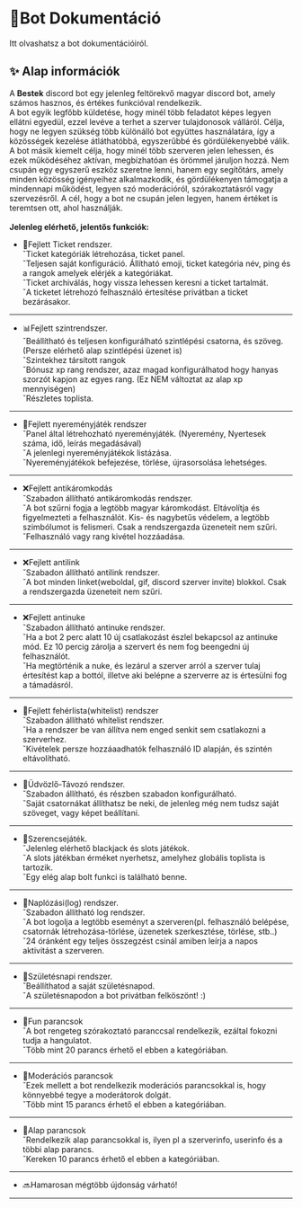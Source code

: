 # 📘Bot Dokumentáció <br>
Itt olvashatsz a bot dokumentációiról.
 ## ✨ Alap információk 

A **Bestek** discord bot egy jelenleg feltörekvő magyar discord bot, amely számos hasznos, és értékes funkcióval rendelkezik.<br>
A bot egyik legfőbb küldetése, hogy minél több feladatot képes legyen ellátni egyedül, ezzel levéve a terhet a szerver tulajdonosok válláról. Célja, hogy ne legyen szükség több különálló bot együttes használatára, így a közösségek kezelése átláthatóbbá, egyszerűbbé és gördülékenyebbé válik.<br>
A bot másik kiemelt célja, hogy minél több szerveren jelen lehessen, és ezek működéséhez aktívan, megbízhatóan és örömmel járuljon hozzá. Nem csupán egy egyszerű eszköz szeretne lenni, hanem egy segítőtárs, amely minden közösség igényeihez alkalmazkodik, és gördülékenyen támogatja a mindennapi működést, legyen szó moderációról, szórakoztatásról vagy szervezésről. A cél, hogy a bot ne csupán jelen legyen, hanem értéket is teremtsen ott, ahol használják.<br><br>
**Jelenleg elérhető, jelentős funkciók:**
  - 🎫Fejlett Ticket rendszer. <br>
    ˇTicket kategóriák létrehozása, ticket panel. <br>
    ˇTeljesen saját konfiguráció. Állítható emoji, ticket kategória név, ping és a rangok amelyek elérjék a kategóriákat.<br>
    ˇTicket archiválás, hogy vissza lehessen keresni a ticket tartalmát. <br>
    ˇA ticketet létrehozó felhasználó értesítése privátban a ticket bezárásakor. <br>
  --------------------------------------------------------------------------------

  - 📊Fejlett szintrendszer.<br>
    ˇBeállítható és teljesen konfigurálható szintlépési csatorna, és szöveg. (Persze elérhető alap szintlépési üzenet is)<br>
    ˇSzintekhez társított rangok<br>
    ˇBónusz xp rang rendszer, azaz magad konfigurálhatod hogy hanyas szorzót kapjon az egyes rang. (Ez NEM változtat az alap xp mennyiségen)<br>
    ˇRészletes toplista.<br>
  --------------------------------------------------------------------------------

  - 🎉Fejlett nyereményjáték rendszer<br>
    ˇPanel által létrehozható nyereményjáték. (Nyeremény, Nyertesek száma, idő,  leírás megadásával)<br>
    ˇA jelenlegi nyereményjátékok listázása.<br>
    ˇNyereményjátékok befejezése, törlése, újrasorsolása lehetséges.<br>
  --------------------------------------------------------------------------------

  - ❌Fejlett antikáromkodás<br>
    ˇSzabadon állítható antikáromkodás rendszer.<br>
    ˇA bot szűrni fogja a legtöbb magyar káromkodást. Eltávolítja és figyelmezteti a felhasználót. Kis- és nagybetűs védelem, a legtöbb szimbólumot is felismeri. Csak a rendszergazda üzeneteit nem szűri.<br>
    ˇFelhasználó vagy rang kivétel hozzáadása.<br>
  --------------------------------------------------------------------------------

  - ❌Fejlett antilink<br>
    ˇSzabadon állítható antilink rendszer.<br>
    ˇA bot minden linket(weboldal, gif, discord szerver invite) blokkol. Csak a rendszergazda üzeneteit nem szűri.<br>
  --------------------------------------------------------------------------------

  - ❌Fejlett antinuke<br>
    ˇSzabadon állítható antinuke rendszer.<br>
    ˇHa a bot 2 perc alatt 10 új csatlakozást észlel bekapcsol az antinuke mód. Ez 10 percig zárolja a szervert és nem fog beengedni új felhasználót.<br>
    ˇHa megtörténik a nuke, és lezárul a szerver arról a szerver tulaj értesítést kap a bottól, illetve aki belépne a szerverre az is értesülni fog a támadásról.<br>
  --------------------------------------------------------------------------------

  - 📑Fejlett fehérlista(whitelist) rendszer<br>
    ˇSzabadon állítható whitelist rendszer.<br>
    ˇHa a rendszer be van állítva nem enged senkit sem csatlakozni a szerverhez.<br>
    ˇKivételek persze hozzáaadhatók felhasználó ID alapján, és szintén eltávolítható.<br>
  --------------------------------------------------------------------------------

  - 👋Üdvözlő-Távozó rendszer.<br>
    ˇSzabadon állítható, és részben szabadon konfigurálható.<br>
    ˇSaját csatornákat állíthatsz be neki, de jelenleg még nem tudsz saját szöveget, vagy képet beállítani.<br>
  --------------------------------------------------------------------------------

  - 🎲Szerencsejáték.<br>
    ˇJelenleg elérhető blackjack és slots játékok.<br>
    ˇA slots játékban érméket nyerhetsz, amelyhez globális toplista is tartozik.<br>
    ˇEgy elég alap bolt funkci is található benne.<br>
  --------------------------------------------------------------------------------

  - 🧧Naplózási(log) rendszer.<br>
    ˇSzabadon állítható log rendszer.<br>
    ˇA bot logolja a legtöbb eseményt a szerveren(pl. felhasználó belépése, csatornák létrehozása-törlése, üzenetek szerkesztése, törlése, stb..)<br>
    ˇ24 óránként egy teljes összegzést csinál amiben leírja a napos aktivitást a szerveren.<br>
  --------------------------------------------------------------------------------

  - 🍰Születésnapi rendszer.<br>
    ˇBeállíthatod a saját születésnapod.<br>
    ˇA születésnapodon a bot privátban felköszönt! :)<br>
  --------------------------------------------------------------------------------

  - 🤣Fun parancsok<br>
    ˇA bot rengeteg szórakoztató paranccsal rendelkezik, ezáltal fokozni tudja a hangulatot.<br>
    ˇTöbb mint 20 parancs érhető el ebben a kategóriában.<br>
  --------------------------------------------------------------------------------

  - 🔨Moderációs parancsok<br>
    ˇEzek mellett a bot rendelkezik moderációs parancsokkal is, hogy könnyebbé tegye a moderátorok dolgát.<br>
    ˇTöbb mint 15 parancs érhető el ebben a kategóriában.<br>
  --------------------------------------------------------------------------------

  - 🔑Alap parancsok<br>
    ˇRendelkezik alap parancsokkal is, ilyen pl a szerverinfo, userinfo és a többi alap parancs.<br>
    ˇKereken 10 parancs érhető el ebben a kategóriában.<br>
  --------------------------------------------------------------------------------

  - 🔜Hamarosan mégtöbb újdonság várható!<br>
  --------------------------------------------------------------------------------












